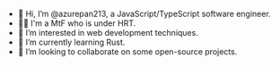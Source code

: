 - 👋 Hi, I’m @azurepan213, a JavaScript/TypeScript software engineer.
- 🏳️‍⚧️ I'm a MtF who is under HRT.
- 👀 I’m interested in web development techniques.
- 🌱 I’m currently learning Rust.
- 💞️ I’m looking to collaborate on some open-source projects.

<!---
azurepan213/azurepan213 is a ✨ special ✨ repository because its `README.md` (this file) appears on your GitHub profile.
You can click the Preview link to take a look at your changes.
--->
